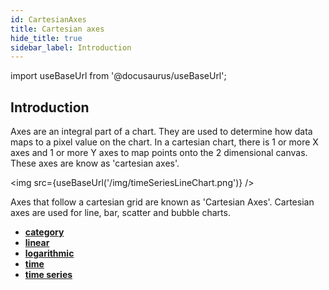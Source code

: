 ```yaml
---
id: CartesianAxes
title: Cartesian axes
hide_title: true
sidebar_label: Introduction
---
```

import useBaseUrl from '@docusaurus/useBaseUrl';

## Introduction

Axes are an integral part of a chart. They are used to determine how data maps to a pixel value on the chart.
In a cartesian chart, there is 1 or more X axes and 1 or more Y axes to map points onto the 2 dimensional canvas. These axes are know as 'cartesian axes'.

<img src={useBaseUrl('/img/timeSeriesLineChart.png')} />

Axes that follow a cartesian grid are known as 'Cartesian Axes'. Cartesian axes are used for line, bar, scatter and bubble charts. 

 * **[category](CartesianCategoryAxes)**
 * **[linear](CartesianLinearAxes)**
 * **[logarithmic](CartesianLogarithmicAxes)**
 * **[time](CartesianTimeAxes)**
 * **[time series](CartesianTimeSeriesAxes)**
